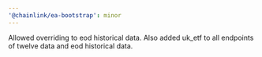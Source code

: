 ```yaml
---
'@chainlink/ea-bootstrap': minor
---
```


Allowed overriding to eod historical data. Also added uk_etf to all endpoints of twelve data and eod historical data.
